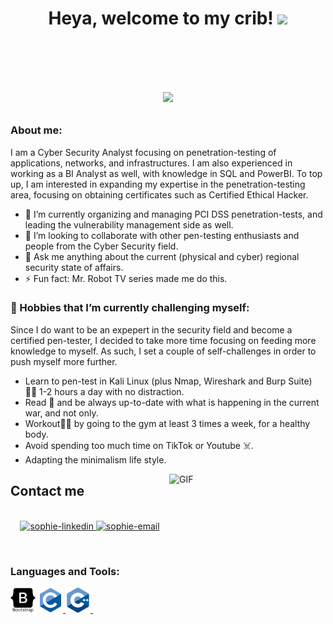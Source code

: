 <h1 align="center">
Heya, welcome to my crib!
	<a href="https://github.com/Bouaskaoun" target="_self">
		<img src="https://media.giphy.com/media/hvRJCLFzcasrR4ia7z/giphy.gif" width="30">

</p>
<br/>
<p align="center">
	<a href="https://github.com/Bouaskaoun">
		<img src="https://readme-typing-svg.herokuapp.com?lines=Cyber+Security+Analyst;Penetration-Testing;Vulnerability+Management;Avid+learner&center=true&width=380&height=45">
	</a>
</p>

### About me:
I am a Cyber Security Analyst focusing on penetration-testing of applications, networks, and infrastructures. I am also experienced in working as a BI Analyst as well, with knowledge in SQL and PowerBI. To top up, I am interested in expanding my expertise in the penetration-testing area, focusing on obtaining certificates such as Certified Ethical Hacker. <br/>

- 🔭 I’m currently organizing and managing PCI DSS penetration-tests, and leading the vulnerability management side as well.
- 👯 I’m looking to collaborate with other pen-testing enthusiasts and people from the Cyber Security field.
- 💬 Ask me anything about the current (physical and cyber) regional security state of affairs.
- ⚡ Fun fact: Mr. Robot TV series made me do this.


### 🌱 Hobbies that I’m currently challenging myself:
Since I do want to be an expepert in the security field and become a certified pen-tester, I decided to take more time focusing on feeding more knowledge to myself. As such, I set a couple of self-challenges in order to push myself more further.

* Learn to pen-test in Kali Linux (plus Nmap, Wireshark and Burp Suite) :man_technologist: 1-2 hours a day with no distraction.
* Read :newspaper: and be always up-to-date with what is happening in the current war, and not only. 
* Workout:weight_lifting_man: by going to the gym at least 3 times a week, for a healthy body.  
* Avoid spending too much time on TikTok or Youtube :skull_and_crossbones:.
* Adapting the minimalism life style.

<img align="right" alt="GIF" src="https://media.giphy.com/media/RbDKaczqWovIugyJmW/giphy.gif" width="250" height="200" />


## Contact me

<br>
<div align="center">
  <a href="https://www.linkedin.com/in/sophienguyen113/" target="_blank"  rel="noopener noreferrer">
    <img src="https://img.icons8.com/bubbles/100/000000/linkedin.png" alt="sophie-linkedin" />
  </a>
  <a href="alexandruceclan@gmail.com" target="top" rel="noopener noreferrer">
  <img src="https://img.icons8.com/bubbles/100/000000/gmail-new.png" alt="sophie-email"/>
  </a>
</div>
 
</p>

<br>

<h3 align="left">Languages and Tools:</h3>
<p align="left"> <a <img
      src="(https://github.com/AlexCeclan/alexceclan.github.io/assets/111354181/efce69ca-835c-40cd-9b76-5e415b8cf548)
"
       idth="40" height="40" /> </a>
    <img src="https://raw.githubusercontent.com/devicons/devicon/master/icons/bootstrap/bootstrap-plain-wordmark.svg"
      alt="bootstrap" width="40" height="40" /> </a> <a href="https://www.cprogramming.com/" target="_blank"
    rel="noreferrer"> <img src="https://raw.githubusercontent.com/devicons/devicon/master/icons/c/c-original.svg"
      alt="c" width="40" height="40" /> </a> <a href="https://www.w3schools.com/cpp/" target="_blank" rel="noreferrer">
    <img src="https://raw.githubusercontent.com/devicons/devicon/master/icons/cplusplus/cplusplus-original.svg"
      alt="cplusplus" width="40" height="40" /> </a> <a href="https://www.w3schools.com/css/" target="_blank"
    rel="noreferrer"> <img

    




